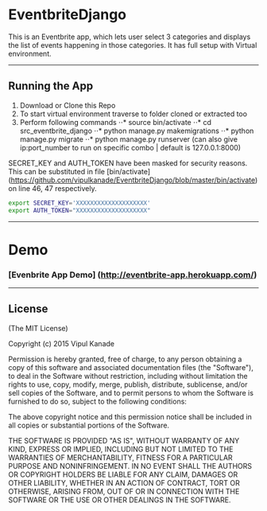 # EventbriteDjango

This is an Eventbrite app, which lets user select 3 categories and displays the list of events happening in those categories.
It has full setup with Virtual environment. 
___

## Running the App

1. Download or Clone this Repo
2. To start virtual environment traverse to folder cloned or extracted too
3. Perform following commands
 ⋅⋅* source bin/activate
 ⋅⋅* cd src_eventbrite_django
 ⋅⋅* python manage.py makemigrations
 ⋅⋅* python manage.py migrate
 ⋅⋅* python manage.py runserver (can also give ip:port_number to run on specific combo | default is 127.0.0.1:8000)


SECRET_KEY and AUTH_TOKEN have been masked for security reasons.
This can be substituted in file [bin/activate] (https://github.com/vipulkanade/EventbriteDjango/blob/master/bin/activate) on line 46, 47 respectively.

```bash
export SECRET_KEY='XXXXXXXXXXXXXXXXXXXX'
export AUTH_TOKEN="XXXXXXXXXXXXXXXXXXXX"
```


___

# Demo 
### [Evenbrite App Demo] (http://eventbrite-app.herokuapp.com/)

___

## License

(The MIT License)

Copyright (c) 2015 Vipul Kanade


Permission is hereby granted, free of charge, to any person obtaining a copy
of this software and associated documentation files (the "Software"), to deal
in the Software without restriction, including without limitation the rights
to use, copy, modify, merge, publish, distribute, sublicense, and/or sell
copies of the Software, and to permit persons to whom the Software is
furnished to do so, subject to the following conditions:


The above copyright notice and this permission notice shall be included in
all copies or substantial portions of the Software.


THE SOFTWARE IS PROVIDED "AS IS", WITHOUT WARRANTY OF ANY KIND, EXPRESS OR
IMPLIED, INCLUDING BUT NOT LIMITED TO THE WARRANTIES OF MERCHANTABILITY,
FITNESS FOR A PARTICULAR PURPOSE AND NONINFRINGEMENT.  IN NO EVENT SHALL THE
AUTHORS OR COPYRIGHT HOLDERS BE LIABLE FOR ANY CLAIM, DAMAGES OR OTHER
LIABILITY, WHETHER IN AN ACTION OF CONTRACT, TORT OR OTHERWISE, ARISING FROM,
OUT OF OR IN CONNECTION WITH THE SOFTWARE OR THE USE OR OTHER DEALINGS IN
THE SOFTWARE.

